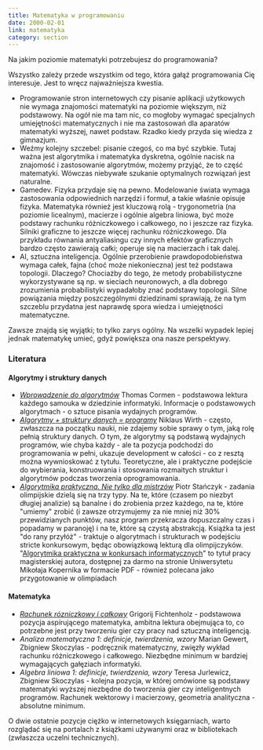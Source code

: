 ```yaml
---
title: Matematyka w programowaniu
date: 2000-02-01
link: matematyka
category: section
---
```


Na jakim poziomie matematyki potrzebujesz do programowania?

Wszystko zależy przede wszystkim od tego, która gałąź programowania Cię interesuje. Jest to wręcz najważniejsza kwestia.

- Programowanie stron internetowych czy pisanie aplikacji użytkowych nie wymaga znajomości matematyki na poziomie większym, niż podstawowy. Na ogół nie ma tam nic, co mogłoby wymagać specjalnych umiejętności matematycznych i nie ma zastosowań dla aparatów matematyki wyższej, nawet podstaw. Rzadko kiedy przyda się wiedza z gimnazjum.
- Weźmy kolejny szczebel: pisanie czegoś, co ma być szybkie. Tutaj ważna jest algorytmika i matematyka dyskretna, ogólnie nacisk na znajomość i zastosowanie algorytmów, możemy przyjąć, że to część matematyki. Wówczas niebywałe szukanie optymalnych rozwiązań jest naturalne.
- Gamedev. Fizyka przydaje się na pewno. Modelowanie świata wymaga zastosowania odpowiednich narzędzi i formuł, a takie właśnie opisuje fizyka. Matematyka również jest kluczową rolą - trygonometria (na poziomie licealnym), macierze i ogólnie algebra liniowa, być może podstawy rachunku różniczkowego i całkowego, no i jeszcze raz fizyka. Silniki graficzne to jeszcze więcej rachunku różniczkowego. Dla przykładu równania antyaliasingu czy innych efektów graficznych bardzo często zawierają całki; operuje się na macierzach i tak dalej.
- AI, sztuczna inteligencja. Ogólnie przerobienie prawdopodobieństwa wymaga całek, fajna (choć może niekonieczna) jest też podstawa topologii. Dlaczego? Chociażby do tego, że metody probabilistyczne wykorzystywane są np. w sieciach neuronowych, a dla dobrego zrozumienia probabilistyki wypadałoby znać podstawy topologii. Silne powiązania między poszczególnymi dziedzinami sprawiają, że na tym szczeblu przydatna jest naprawdę spora wiedza i umiejętności matematyczne.

Zawsze znajdą się wyjątki; to tylko zarys ogólny. Na wszelki wypadek lepiej jednak matematykę umieć, gdyż powiększa ona nasze perspektywy.

### Literatura
#### Algorytmy i struktury danych
*   <cite>[Wprowadzenie do algorytmów]</cite> Thomas Cormen - podstawowa lektura każdego samouka w dziedzinie informatyki. Informacje o podstawowych algorytmach - o sztuce pisania wydajnych programów.
*   <cite>[Algorytmy + struktury danych = programy]</cite> Niklaus Wirth - często, zwłaszcza na początku nauki, nie zdajemy sobie sprawy o tym, jaką rolę pełnią struktury danych. O tym, że algorytmy są podstawą wydajnych programów, wie chyba każdy - ale ta pozycja podchodzi do programowania w pełni, ukazuje development w całości - co z resztą można wywnioskować z tytułu. Teoretyczne, ale i praktyczne podejście do wybierania, konstruowania i stosowania rozmaitych struktur i algorytmów podczas tworzenia oprogramowania.
*   <cite>[Algorytmika praktyczna. Nie tylko dla mistrzów]</cite> Piotr Stańczyk - zadania olimpijskie dzielą się na trzy typy. Na te, które (czasem po niezbyt długiej analizie) są banalne i do zrobienia przez każdego, na te, które "umiemy" zrobić (i zawsze otrzymujemy za nie mniej niż 30% przewidzianych punktów, nasz program przekracza dopuszczalny czas i popadamy w paranoję) i na te, które są czystą abstrakcją. Książka ta jest "do rany przyłóż" - traktuje o algorytmach i strukturach w podejściu stricte konkursowym, będąc obowiązkową lekturą dla olimpijczyków. "[Algorytmika praktyczna w konkursach informatycznych]" to tytuł pracy magisterskiej autora, dostępnej za darmo na stronie Uniwersytetu Mikołaja Kopernika w formacie PDF - również polecana jako przygotowanie w olimpiadach

#### Matematyka
*   <cite>[Rachunek rózniczkowy i całkowy]</cite> Grigorij Fichtenholz - podstawowa pozycja aspirującego matematyka, ambitna lektura obejmująca to, co potrzebne jest przy tworzeniu gier czy pracy nad sztuczną inteligencją.
*   <cite>Analiza matematyczna 1: definicje, twierdzenia, wzory</cite> Marian Gewert, Zbigniew Skoczylas - podręcznik matematyczny, zwięzły wykład rachunku różniczkowego i całkowego. Niezbędne minimum w bardziej wymagających gałęziach informatyki.
*   <cite>Algebra liniowa 1: definicje, twierdzenia, wzory</cite> Teresa Jurlewicz, Zbigniew Skoczylas - kolejna pozycja, w której omówione są podstawy matematyki wyższej niezbędne do tworzenia gier czy inteligentnych programów. Rachunek wektorowy i macierzowy, geometria analityczna - absolutne minimum.

O dwie ostatnie pozycje ciężko w internetowych księgarniach, warto rozglądać się na portalach z książkami używanymi oraz w bibliotekach (zwłaszcza uczelni technicznych).

[Wprowadzenie do algorytmów]: https://helion.pl/ksiazki/wprowadzenie-do-algorytmow-cormen-thomas-h-leiserson-charles-e-rivest-rol,a_006d.htm
[Algorytmy + struktury danych = programy]: http://www.empik.com/algorytmy-struktury-danych-programy-wirth-niklaus,307409,ksiazka-p
[Algorytmika praktyczna. Nie tylko dla mistrzów]: https://helion.pl/ksiazki/algorytmika-praktyczna-nie-tylko-dla-mistrzow-stanczyk-piotr,a_0056.htm
[Algorytmika praktyczna w konkursach informatycznych]: http://www-users.mat.umk.pl/~stencel/acm/algorytmika_praktyczna.pdf
[Rachunek rózniczkowy i całkowy]: https://ksiegarnia.pwn.pl/Rachunek-rozniczkowy-i-calkowy-Tom-1,68704455,p.html
